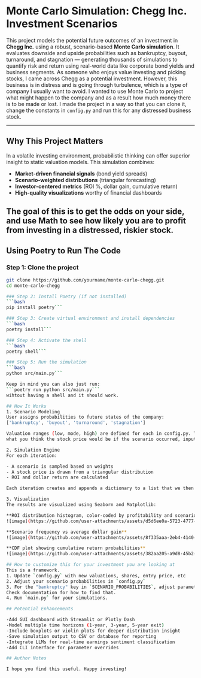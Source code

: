 # Monte Carlo Simulation: Chegg Inc. Investment Scenarios

This project models the potential future outcomes of an investment in **Chegg Inc.** using a robust, scenario-based **Monte Carlo simulation**. It evaluates downside and upside probabilities such as bankruptcy, buyout, turnaround, and stagnation — generating thousands of simulations to quantify risk and return using real-world data like corporate bond yields and business segments. As someone who enjoys value investing and picking stocks, I came across Chegg as a potential investment. However, this business is in distress and is going through turbulence, which is a type of company I usually want to avoid. I wanted to use Monte Carlo to project what might happen to the company and as a result how much money there is to be made or lost. I made the project in a way so that you can clone it, change the constants in `config.py` and run this for any distressed business stock.

---

## Why This Project Matters

In a volatile investing environment, probabilistic thinking can offer superior insight to static valuation models. This simulation combines:

- **Market-driven financial signals** (bond yield spreads)
- **Scenario-weighted distributions** (triangular forecasting)
- **Investor-centered metrics** (ROI %, dollar gain, cumulative return)
- **High-quality visualizations** worthy of financial dashboards

The goal of this is to get the odds on your side, and use Math to see how likely you are to profit from investing in a distressed, riskier stock.
---

## Using Poetry to Run The Code

### Step 1: Clone the project
```bash
git clone https://github.com/yourname/monte-carlo-chegg.git
cd monte-carlo-chegg 

### Step 2: Install Poetry (if not installed)
```bash
pip install poetry```

### Step 3: Create virtual environment and install dependencies
```bash
poetry install```

### Step 4: Activate the shell
```bash
poetry shell```

### Step 5: Run the simulation
```bash
python src/main.py```

Keep in mind you can also just run:
```poetry run python src/main.py```
wihtout having a shell and it should work.

## How It Works
1. Scenario Modeling
User assigns probabilities to future states of the company:
['bankruptcy', 'buyout', 'turnaround', 'stagnation']

Valuation ranges (low, mode, high) are defined for each in config.py. This is where you map out
what you think the stock price would be if the scenario occurred, inputting low, mid, and high estimates.

2. Simulation Engine
For each iteration:

- A scenario is sampled based on weights
- A stock price is drawn from a triangular distribution
- ROI and dollar return are calculated

Each iteration creates and appends a dictionary to a list that we then query for our visualizations.

3. Visualization
The results are visualized using Seaborn and Matplotlib:

**ROI distribution histogram, color-coded by profitability and scenario**
![image](https://github.com/user-attachments/assets/d5d6ee0a-5723-4777-a46a-cad8201f139a)

**Scenario frequency vs average dollar gain**
![image](https://github.com/user-attachments/assets/8f335aaa-2eb4-4140-b621-ef455a87f2a0)

**CDF plot showing cumulative return probabilities**
![image](https://github.com/user-attachments/assets/382aa205-a9d8-45b2-89d5-61d2df78b93f)

## How to customize this for your investment you are looking at
This is a framework.
1. Update `config.py` with new valuations, shares, entry price, etc
2. Adjust your scenario probabilities in `config.py`
3. For the "bankruptcy" key in `SCENARIO_PROBABILITIES`, adjust parameters for your business for the `calculate_default_probability` function.
Check documentation for how to find that.
4. Run `main.py` for your simulations.

## Potential Enhancements

-Add GUI dashboard with Streamlit or Plotly Dash
-Model multiple time horizons (1-year, 3-year, 5-year exit)
-Include boxplots or violin plots for deeper distribution insight
-Save simulation output to CSV or database for reporting
-Integrate LLMs for real-time earnings sentiment classification
-Add CLI interface for parameter overrides

## Author Notes

I hope you find this useful. Happy investing!




